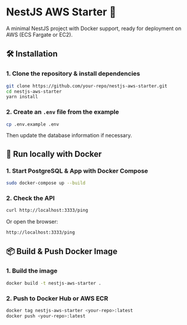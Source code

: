 # NestJS AWS Starter 🚀

A minimal NestJS project with Docker support, ready for deployment on AWS (ECS Fargate or EC2).

## 🛠 Installation

### 1. Clone the repository & install dependencies

```sh
git clone https://github.com/your-repo/nestjs-aws-starter.git
cd nestjs-aws-starter
yarn install
```

### 2. Create an `.env` file from the example

```sh
cp .env.example .env
```

Then update the database information if necessary.

## 🚀 Run locally with Docker

### 1. Start PostgreSQL & App with Docker Compose

```sh
sudo docker-compose up --build
```

### 2. Check the API

```sh
curl http://localhost:3333/ping
```

Or open the browser:

```
http://localhost:3333/ping
```

## 📦 Build & Push Docker Image

### 1. Build the image

```sh
docker build -t nestjs-aws-starter .
```

### 2. Push to Docker Hub or AWS ECR

```sh
docker tag nestjs-aws-starter <your-repo>:latest
docker push <your-repo>:latest
```
